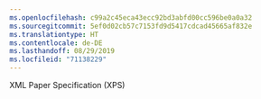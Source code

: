 ```yaml
---
ms.openlocfilehash: c99a2c45eca43ecc92bd3abfd00cc596be0a0a32
ms.sourcegitcommit: 5ef0d02cb57c7153fd9d5417cdcad45665af832e
ms.translationtype: HT
ms.contentlocale: de-DE
ms.lasthandoff: 08/29/2019
ms.locfileid: "71138229"
---
```

XML Paper Specification (XPS)
